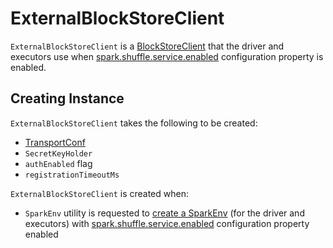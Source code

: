 # ExternalBlockStoreClient

`ExternalBlockStoreClient` is a [BlockStoreClient](BlockStoreClient.md) that the driver and executors use when [spark.shuffle.service.enabled](../external-shuffle-service/configuration-properties.md#spark.shuffle.service.enabled) configuration property is enabled.

## Creating Instance

`ExternalBlockStoreClient` takes the following to be created:

* <span id="conf"> [TransportConf](../network/TransportConf.md)
* <span id="secretKeyHolder"> `SecretKeyHolder`
* <span id="authEnabled"> `authEnabled` flag
* <span id="registrationTimeoutMs"> `registrationTimeoutMs`

`ExternalBlockStoreClient` is created when:

* `SparkEnv` utility is requested to [create a SparkEnv](../SparkEnv.md#create) (for the driver and executors) with [spark.shuffle.service.enabled](../external-shuffle-service/configuration-properties.md#spark.shuffle.service.enabled) configuration property enabled
